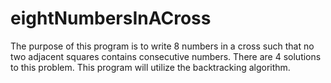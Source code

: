 # eightNumbersInACross
The purpose of this program is to write 8 numbers in a cross such that no two adjacent squares contains consecutive numbers. There are 4 solutions to this problem. This program will utilize the backtracking algorithm. 
